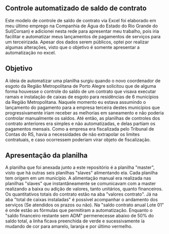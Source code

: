 ## Controle automatizado de saldo de contrato
Este modelo de controle de saldo de contrato via Excel foi elaborado em meu último emprego na Companhia de Água do Estado do Rio Grande do Sul(Corsan) e adicionei nesta rede para apresentar meu trabalho, pois iria facilitar e automatizar meus lançamentos de pagamentos de serviços para um terceirizada. Apesar dos dados serem públicos, optei por realizar algumas alterações, visto que o objetivo é somente apresentar a automatização no excel.

## Objetivo

A ideia de automatizar uma planilha surgiu quando o novo coordenador de esgoto da Região Metropolitana de Porto Alegre solicitou que de alguma forma houvesse o controle do saldo de um contrato  que visava executar ramais e instalação de caixas de esgoto para residências de 6 municípios da Região Metropolitana. Naquele momento eu estava assumindo o lançamento do pagamento para a empresa terceira destes municípios que progressivamente iriam receber as melhorias em saneamento e não poderia controlar manualmente os saldos. Até então, as planilhas de controles dos contrato anteriores era simples e não automatizadas, e delas partiam os pagamentos mensais. Como a empresa era fiscalizada pelo Tribunal de Contas do RS, havia a necessidades de não extrapolar os limites contratuais, e caso ocorressem poderiam virar objeto de fiscalização. 

## Apresentação da planilha

A planilha que foi anexada junto a este repositório é a planilha "master", visto que há outras seis planilhas "slaves" alimentando ela. Cada planilha tem origem em um município. A alimentação manual era realizada nas planilhas "slaves" que instantâneamente se comunicavam com a master realizando a baixa ou adição de valores, tanto unitários, quanto financeiros. Os quantitativos totais do contrato estão na aba "valores contrato". Já na aba "total de caixas instaladas" é possível acompanhar o andamento dos serviços (Se atendidos os prazos ou não). Na "saldo contrato anual Lote 01" é onde estão as fórmulas que permitiram a automatização. Enquanto o "saldo financeiro restante sem ADM" permenecesse abaixo de 50% do saldo total, a linha ficava preenchida de verde e sucessivamente ía mudando de cor para amarelo, laranja e por último vermelho. 


